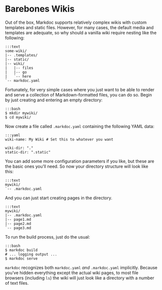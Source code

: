 # Barebones Wikis

Out of the box, Markdoc supports relatively complex wikis with custom templates and static files. However, for many cases, the default media and templates are adequate, so why should a vanilla wiki require nesting like the following:

    :::text
    some-wiki/
    |-- .templates/
    |-- static/
    |-- wiki/
    |   |-- files
    |   |-- go
    |   `-- here
    `-- markdoc.yaml

Fortunately, for very simple cases where you just want to be able to render and serve a collection of Markdown-formatted files, you can do so. Begin by just creating and entering an empty directory:

    :::bash
    $ mkdir mywiki/
    $ cd mywiki/

Now create a file called `.markdoc.yaml` containing the following YAML data:

    :::yaml
    wiki-name: My Wiki # Set this to whatever you want
    
    wiki-dir: "."
    static-dir: ".static"

You can add some more configuration parameters if you like, but these are the basic ones you’ll need. So now your directory structure will look like this:

    :::text
    mywiki/
    `-- .markdoc.yaml

And you can just start creating pages in the directory.

    :::text
    mywiki/
    |-- .markdoc.yaml
    |-- page1.md
    |-- page2.md
    `-- page3.md

To run the build process, just do the usual:

    :::bash
    $ markdoc build
    # ... logging output ...
    $ markdoc serve

`markdoc` recognizes both `markdoc.yaml` *and* `.markdoc.yaml` implicitly. Because you’ve hidden everything except the actual wiki pages, to most file browsers (including `ls`) the wiki will just look like a directory with a number of text files.
